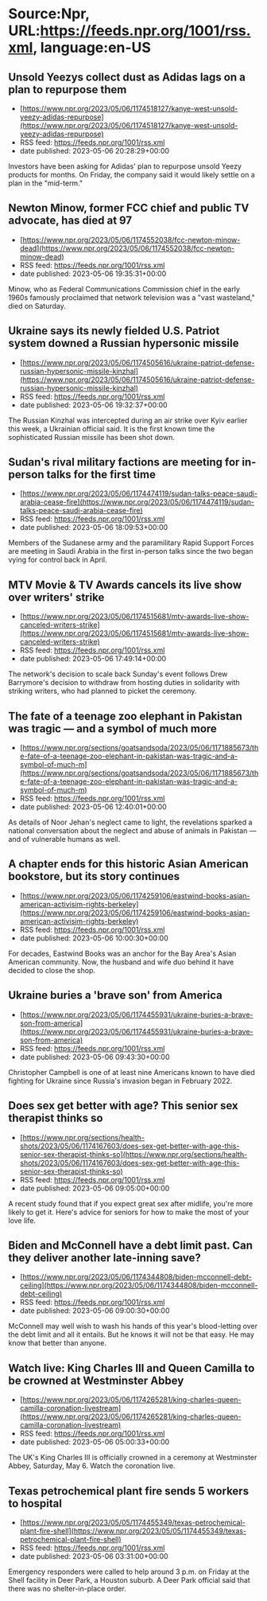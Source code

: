 # Source:Npr, URL:https://feeds.npr.org/1001/rss.xml, language:en-US

## Unsold Yeezys collect dust as Adidas lags on a plan to repurpose them
 - [https://www.npr.org/2023/05/06/1174518127/kanye-west-unsold-yeezy-adidas-repurpose](https://www.npr.org/2023/05/06/1174518127/kanye-west-unsold-yeezy-adidas-repurpose)
 - RSS feed: https://feeds.npr.org/1001/rss.xml
 - date published: 2023-05-06 20:28:29+00:00

Investors have been asking for Adidas' plan to repurpose unsold Yeezy products for months. On Friday, the company said it would likely settle on a plan in the "mid-term."

## Newton Minow, former FCC chief and public TV advocate, has died at 97
 - [https://www.npr.org/2023/05/06/1174552038/fcc-newton-minow-dead](https://www.npr.org/2023/05/06/1174552038/fcc-newton-minow-dead)
 - RSS feed: https://feeds.npr.org/1001/rss.xml
 - date published: 2023-05-06 19:35:31+00:00

Minow, who as Federal Communications Commission chief in the early 1960s famously proclaimed that network television was a "vast wasteland," died on Saturday.

## Ukraine says its newly fielded U.S. Patriot system downed a Russian hypersonic missile
 - [https://www.npr.org/2023/05/06/1174505616/ukraine-patriot-defense-russian-hypersonic-missile-kinzhal](https://www.npr.org/2023/05/06/1174505616/ukraine-patriot-defense-russian-hypersonic-missile-kinzhal)
 - RSS feed: https://feeds.npr.org/1001/rss.xml
 - date published: 2023-05-06 19:32:37+00:00

The Russian Kinzhal was intercepted during an air strike over Kyiv earlier this week, a Ukrainian official said. It is the first known time the sophisticated Russian missile has been shot down.

## Sudan's rival military factions are meeting for in-person talks for the first time
 - [https://www.npr.org/2023/05/06/1174474119/sudan-talks-peace-saudi-arabia-cease-fire](https://www.npr.org/2023/05/06/1174474119/sudan-talks-peace-saudi-arabia-cease-fire)
 - RSS feed: https://feeds.npr.org/1001/rss.xml
 - date published: 2023-05-06 18:09:53+00:00

Members of the Sudanese army and the paramilitary Rapid Support Forces are meeting in Saudi Arabia in the first in-person talks since the two began vying for control back in April.

## MTV Movie & TV Awards cancels its live show over writers' strike
 - [https://www.npr.org/2023/05/06/1174515681/mtv-awards-live-show-canceled-writers-strike](https://www.npr.org/2023/05/06/1174515681/mtv-awards-live-show-canceled-writers-strike)
 - RSS feed: https://feeds.npr.org/1001/rss.xml
 - date published: 2023-05-06 17:49:14+00:00

The network's decision to scale back Sunday's event follows Drew Barrymore's decision to withdraw from hosting duties in solidarity with striking writers, who had planned to picket the ceremony.

## The fate of a teenage zoo elephant in Pakistan was tragic — and a symbol of much more
 - [https://www.npr.org/sections/goatsandsoda/2023/05/06/1171885673/the-fate-of-a-teenage-zoo-elephant-in-pakistan-was-tragic-and-a-symbol-of-much-m](https://www.npr.org/sections/goatsandsoda/2023/05/06/1171885673/the-fate-of-a-teenage-zoo-elephant-in-pakistan-was-tragic-and-a-symbol-of-much-m)
 - RSS feed: https://feeds.npr.org/1001/rss.xml
 - date published: 2023-05-06 12:40:01+00:00

As details of Noor Jehan's neglect came to light, the revelations sparked a national conversation about the neglect and abuse of animals in Pakistan — and of vulnerable humans as well.

## A chapter ends for this historic Asian American bookstore, but its story continues
 - [https://www.npr.org/2023/05/06/1174259106/eastwind-books-asian-american-activisim-rights-berkeley](https://www.npr.org/2023/05/06/1174259106/eastwind-books-asian-american-activisim-rights-berkeley)
 - RSS feed: https://feeds.npr.org/1001/rss.xml
 - date published: 2023-05-06 10:00:30+00:00

For decades, Eastwind Books was an anchor for the Bay Area's Asian American community. Now, the husband and wife duo behind it have decided to close the shop.

## Ukraine buries a 'brave son' from America
 - [https://www.npr.org/2023/05/06/1174455931/ukraine-buries-a-brave-son-from-america](https://www.npr.org/2023/05/06/1174455931/ukraine-buries-a-brave-son-from-america)
 - RSS feed: https://feeds.npr.org/1001/rss.xml
 - date published: 2023-05-06 09:43:30+00:00

Christopher Campbell is one of at least nine Americans known to have died fighting for Ukraine since Russia's invasion began in February 2022.

## Does sex get better with age? This senior sex therapist thinks so
 - [https://www.npr.org/sections/health-shots/2023/05/06/1174167603/does-sex-get-better-with-age-this-senior-sex-therapist-thinks-so](https://www.npr.org/sections/health-shots/2023/05/06/1174167603/does-sex-get-better-with-age-this-senior-sex-therapist-thinks-so)
 - RSS feed: https://feeds.npr.org/1001/rss.xml
 - date published: 2023-05-06 09:05:00+00:00

A recent study found that if you expect great sex after midlife, you're more likely to get it. Here's advice for seniors for how to make the most of your love life.

## Biden and McConnell have a debt limit past. Can they deliver another late-inning save?
 - [https://www.npr.org/2023/05/06/1174344808/biden-mcconnell-debt-ceiling](https://www.npr.org/2023/05/06/1174344808/biden-mcconnell-debt-ceiling)
 - RSS feed: https://feeds.npr.org/1001/rss.xml
 - date published: 2023-05-06 09:00:30+00:00

McConnell may well wish to wash his hands of this year's blood-letting over the debt limit and all it entails. But he knows it will not be that easy. He may know that better than anyone.

## Watch live: King Charles III and Queen Camilla to be crowned at Westminster Abbey
 - [https://www.npr.org/2023/05/06/1174265281/king-charles-queen-camilla-coronation-livestream](https://www.npr.org/2023/05/06/1174265281/king-charles-queen-camilla-coronation-livestream)
 - RSS feed: https://feeds.npr.org/1001/rss.xml
 - date published: 2023-05-06 05:00:33+00:00

The UK's King Charles III is officially crowned in a ceremony at Westminster Abbey, Saturday, May 6. Watch the coronation live.

## Texas petrochemical plant fire sends 5 workers to hospital
 - [https://www.npr.org/2023/05/05/1174455349/texas-petrochemical-plant-fire-shell](https://www.npr.org/2023/05/05/1174455349/texas-petrochemical-plant-fire-shell)
 - RSS feed: https://feeds.npr.org/1001/rss.xml
 - date published: 2023-05-06 03:31:00+00:00

Emergency responders were called to help around 3 p.m. on Friday at the Shell facility in Deer Park, a Houston suburb. A Deer Park official said that there was no shelter-in-place order.

